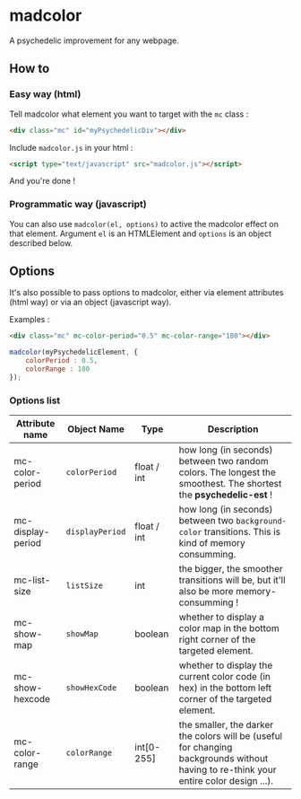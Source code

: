 # madcolor

A psychedelic improvement for any webpage.

## How to

### Easy way (html)

Tell madcolor what element you want to target with the `mc` class :

```html
<div class="mc" id="myPsychedelicDiv"></div>
```

Include `madcolor.js` in your html :

```html
<script type="text/javascript" src="madcolor.js"></script>
```

And you're done !

### Programmatic way (javascript)

You can also use `madcolor(el, options)` to active the madcolor effect on that element.
Argument `el` is an HTMLElement and `options` is an object described below.

## Options

It's also possible to pass options to madcolor, either via element attributes (html way) or via an object (javascript way).

Examples :

```html
<div class="mc" mc-color-period="0.5" mc-color-range="180"></div>
```

```javascript
madcolor(myPsychedelicElement, {
	colorPeriod : 0.5,
	colorRange : 180
});
```

### Options list

Attribute name | Object Name | Type | Description
-------------- | ----------- | ---- | -----------
mc-color-period | `colorPeriod` | float / int | how long (in seconds) between two random colors. The longest the smoothest. The shortest the **psychedelic-est** !
mc-display-period | `displayPeriod` | float / int | how long (in seconds) between two `background-color` transitions. This is kind of memory consumming.
mc-list-size | `listSize` | int | the bigger, the smoother transitions will be, but it'll also be more memory-consumming !
mc-show-map | `showMap` | boolean | whether to display a color map in the bottom right corner of the targeted element.
mc-show-hexcode | `showHexCode` | boolean | whether to display the current color code (in hex) in the bottom left corner of the targeted element.
mc-color-range | `colorRange` | int[0-255] | the smaller, the darker the colors will be (useful for changing backgrounds without having to re-think your entire color design ...).